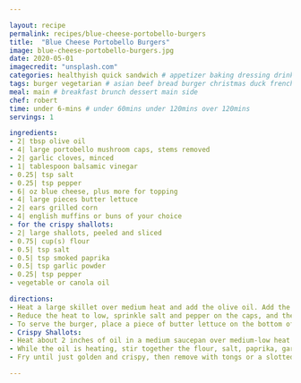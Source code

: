 ```yaml
---

layout: recipe
permalink: recipes/blue-cheese-portobello-burgers 
title:  "Blue Cheese Portobello Burgers"
image: blue-cheese-portobello-burgers.jpg 
date: 2020-05-01
imagecredit: "unsplash.com" 
categories: healthyish quick sandwich # appetizer baking dressing drink grill healthyish marinade oven pickling quick raw salad sandwich sauce snack soup
tags: burger vegetarian # asian beef bread burger christmas duck french fruit indian italian mexican nuts pasta pork poultry rice seafood thanksgiving vegetarian
meal: main # breakfast brunch dessert main side
chef: robert 
time: under 6-mins # under 60mins under 120mins over 120mins
servings: 1 

ingredients:
- 2| tbsp olive oil
- 4| large portobello mushroom caps, stems removed
- 2| garlic cloves, minced
- 1| tablespoon balsamic vinegar
- 0.25| tsp salt
- 0.25| tsp pepper
- 6| oz blue cheese, plus more for topping
- 4| large pieces butter lettuce
- 2| ears grilled corn
- 4| english muffins or buns of your choice
- for the crispy shallots:
- 2| large shallots, peeled and sliced
- 0.75| cup(s) flour
- 0.5| tsp salt
- 0.5| tsp smoked paprika
- 0.5| tsp garlic powder
- 0.25| tsp pepper
- vegetable or canola oil

directions:
- Heat a large skillet over medium heat and add the olive oil. Add the mushroom caps and toss so they are coated in the oil, the stir in the garlic. Cook the mushrooms for about 3 to 4 minutes on each side, until they are tender and juicy. Add the balsamic vinegar into the skillet and toss the mushrooms. 
- Reduce the heat to low, sprinkle salt and pepper on the caps, and then fill the inside of the cap with 1 oz or so of blue cheese. Cover the skillet just until the cheese melts.
- To serve the burger, place a piece of butter lettuce on the bottom of the english muffin. Top with the mushroom, then extra blue cheese. Add the onions and the grilled corn. Serve immediately.
- Crispy Shallots:
- Heat about 2 inches of oil in a medium saucepan over medium-low heat. You want the heat to be about 175°CF, but after a few minutes of heating, I’ll test it out by throwing a shallot slice in. 
- While the oil is heating, stir together the flour, salt, paprika, garlic powder and pepper. Dredge the shallot slices through the flour. Once coated, add them in batches to the oil. 
- Fry until just golden and crispy, then remove with tongs or a slotted spoon and place on a paper towel to drain excess grease. Repeat with remaining batches.

--- 
```

